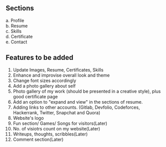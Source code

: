  

## Sections 
  a. Profile \
  b. Resume \
  c. Skills \
  d. Certificate \
  e. Contact 
  
## Features to be added
1. Update Images, Resume, Certificates, Skills
2. Enhance and improvise overall look and theme
3. Change font sizes accordingly
4. Add a photo gallery about self
5. Photo gallery of my work (should be presented in a creative style), plus good certificate page
6. Add an option to "expand and view" in the sections of resume.
7. Adding links to other accounts. (Gitlab, Devfolio, Codeforces, Hackerrank, Twitter, Snapchat and Quora)
8. Website's logo
9. Fun section/ Games/ Songs for visitors(Later)
10. No. of visiotrs count on my website(Later)
11. Writeups, thoughts, scribbles(Later)
12. Comment section(Later)
